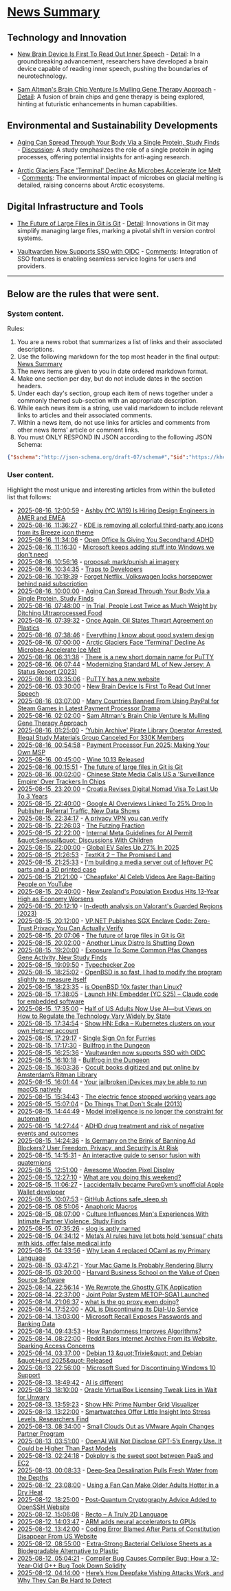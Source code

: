 # [News Summary](https://kherrick.github.io/news-summary/)

## Technology and Innovation

* [New Brain Device Is First To Read Out Inner Speech](https://science.slashdot.org/story/25/08/15/1950205/new-brain-device-is-first-to-read-out-inner-speech?utm_source=rss1.0mainlinkanon&utm_medium=feed) - [Detail](https://news.ycombinator.com/item?id=44919891): In a groundbreaking advancement, researchers have developed a brain device capable of reading inner speech, pushing the boundaries of neurotechnology.

* [Sam Altman's Brain Chip Venture Is Mulling Gene Therapy Approach](https://slashdot.org/story/25/08/15/2012223/sam-altmans-brain-chip-venture-is-mulling-gene-therapy-approach?utm_source=rss1.0mainlinkanon&utm_medium=feed) - [Detail](https://news.ycombinator.com/item?id=44922241): A fusion of brain chips and gene therapy is being explored, hinting at futuristic enhancements in human capabilities.

## Environmental and Sustainability Developments

* [Aging Can Spread Through Your Body Via a Single Protein, Study Finds](https://science.slashdot.org/story/25/08/15/2031257/aging-can-spread-through-your-body-via-a-single-protein-study-finds?utm_source=rss1.0mainlinkanon&utm_medium=feed) - [Discussion](https://news.ycombinator.com/item?id=44922342): A study emphasizes the role of a single protein in aging processes, offering potential insights for anti-aging research.

* [Arctic Glaciers Face 'Terminal' Decline As Microbes Accelerate Ice Melt](https://news.slashdot.org/story/25/08/15/2027248/arctic-glaciers-face-terminal-decline-as-microbes-accelerate-ice-melt?utm_source=rss1.0mainlinkanon&utm_medium=feed) - [Comments](https://lobste.rs/s/cpadta/proposal_mark_punish_ai_imagery): The environmental impact of microbes on glacial melting is detailed, raising concerns about Arctic ecosystems.

## Digital Infrastructure and Tools

* [The Future of Large Files in Git is Git](https://tylercipriani.com/blog/2025/08/15/git-lfs/) - [Detail](https://lobste.rs/s/vew3ph/future_large_files_git_is_git): Innovations in Git may simplify managing large files, marking a pivotal shift in version control systems.

* [Vaultwarden Now Supports SSO with OIDC](https://news.ycombinator.com/item?id=44911560) - [Comments](https://news.ycombinator.com/item?id=44911560): Integration of SSO features is enabling seamless service logins for users and providers.

---

## Below are the rules that were sent.

### System content.

Rules:

1. You are a news robot that summarizes a list of links and their associated descriptions.
2. Use the following markdown for the top most header in the final output: [News Summary](https://kherrick.github.io/news-summary/)
3. The news items are given to you in date ordered markdown format.
4. Make one section per day, but do not include dates in the section headers.
5. Under each day's section, group each item of news together under a commonly themed sub-section with an appropriate description.
6. While each news item is a string, use valid markdown to include relevant links to articles and their associated comments.
7. Within a news item, do not use links for articles and comments from other news items' article or comment links.
8. You must ONLY RESPOND IN JSON according to the following JSON Schema:

```json
{"$schema":"http://json-schema.org/draft-07/schema#","$id":"https://kherrick.github.io/news-summary/news-summary-schema.json","type":"object","properties":{"heading":{"type":"string"},"sections":{"type":"array","items":{"type":"object","properties":{"title":{"type":"string"},"newsItems":{"type":"array","items":{"type":"string"},"minItems":1}},"required":["title","newsItems"]},"minItems":1}},"required":["heading","sections"]}
```

### User content.

Highlight the most unique and interesting articles from within the bulleted list that follows:

* [2025-08-16, 12:00:59](https://news.ycombinator.com/item?id=44922484) - [Ashby (YC W19) Is Hiring Design Engineers in AMER and EMEA](https://www.ashbyhq.com/careers?utm_source=hn&amp;ashby_jid=579e9d03-0724-482b-a42a-8e5e80d73405)
* [2025-08-16, 11:36:27](https://news.ycombinator.com/item?id=44922342) - [KDE is removing all colorful third-party app icons from its Breeze icon theme](https://www.neowin.net/news/kde-is-removing-all-of-the-colorful-third-party-app-icons-from-its-breeze-icon-theme/)
* [2025-08-16, 11:34:06](https://news.ycombinator.com/item?id=44922324) - [Open Office Is Giving You Secondhand ADHD](https://floustate.com/blog/open-office-secondhand-adhd)
* [2025-08-16, 11:16:30](https://news.ycombinator.com/item?id=44922241) - [Microsoft keeps adding stuff into Windows we don&apos;t need](https://www.theregister.com/2025/08/16/microsoft_windows_features_help_productivity/)
* [2025-08-16, 10:56:16](https://lobste.rs/s/cpadta/proposal_mark_punish_ai_imagery) - [proposal: mark/punish ai imagery](https://lobste.rs/s/cpadta/proposal_mark_punish_ai_imagery)
* [2025-08-16, 10:34:35](https://news.ycombinator.com/item?id=44922020) - [Traps to Developers](https://qouteall.fun/qouteall-blog/2025/Traps%20to%20Developers)
* [2025-08-16, 10:19:39](https://news.ycombinator.com/item?id=44921945) - [Forget Netflix, Volkswagen locks horsepower behind paid subscription](https://www.autoexpress.co.uk/volkswagen/367566/forget-netflix-volkswagen-locks-horsepower-behind-paid-subscription)
* [2025-08-16, 10:00:00](https://science.slashdot.org/story/25/08/15/2031257/aging-can-spread-through-your-body-via-a-single-protein-study-finds?utm_source=rss1.0mainlinkanon&amp;utm_medium=feed) - [Aging Can Spread Through Your Body Via a Single Protein, Study Finds](https://science.slashdot.org/story/25/08/15/2031257/aging-can-spread-through-your-body-via-a-single-protein-study-finds?utm_source=rss1.0mainlinkanon&amp;utm_medium=feed)
* [2025-08-16, 07:48:00](https://soylentnews.org/article.pl?sid=25/08/15/1320204&amp;from=rss) - [In Trial, People Lost Twice as Much Weight by Ditching Ultraprocessed Food](https://soylentnews.org/article.pl?sid=25/08/15/1320204&amp;from=rss)
* [2025-08-16, 07:39:32](https://news.ycombinator.com/item?id=44921142) - [Once Again, Oil States Thwart Agreement on Plastics](https://e360.yale.edu/digest/global-plastics-treaty)
* [2025-08-16, 07:38:46](https://news.ycombinator.com/item?id=44921137) - [Everything I know about good system design](https://www.seangoedecke.com/good-system-design/)
* [2025-08-16, 07:00:00](https://news.slashdot.org/story/25/08/15/2027248/arctic-glaciers-face-terminal-decline-as-microbes-accelerate-ice-melt?utm_source=rss1.0mainlinkanon&amp;utm_medium=feed) - [Arctic Glaciers Face &apos;Terminal&apos; Decline As Microbes Accelerate Ice Melt](https://news.slashdot.org/story/25/08/15/2027248/arctic-glaciers-face-terminal-decline-as-microbes-accelerate-ice-melt?utm_source=rss1.0mainlinkanon&amp;utm_medium=feed)
* [2025-08-16, 06:31:38](https://lobste.rs/s/aftoce/there_is_new_short_domain_name_for_putty) - [There is a new short domain name for PuTTY](https://hachyderm.io/@simontatham/115025974777386803)
* [2025-08-16, 06:07:44](https://lobste.rs/s/yxijut/modernizing_standard_ml_new_jersey) - [Modernizing Standard ML of New Jersey: A Status Report (2023)](https://youtu.be/fJPN_NOJlmc)
* [2025-08-16, 03:35:06](https://news.ycombinator.com/item?id=44919891) - [PuTTY has a new website](https://putty.software/)
* [2025-08-16, 03:30:00](https://science.slashdot.org/story/25/08/15/1950205/new-brain-device-is-first-to-read-out-inner-speech?utm_source=rss1.0mainlinkanon&amp;utm_medium=feed) - [New Brain Device Is First To Read Out Inner Speech](https://science.slashdot.org/story/25/08/15/1950205/new-brain-device-is-first-to-read-out-inner-speech?utm_source=rss1.0mainlinkanon&amp;utm_medium=feed)
* [2025-08-16, 03:07:00](https://soylentnews.org/article.pl?sid=25/08/15/1316257&amp;from=rss) - [Many Countries Banned From Using PayPal for Steam Games in Latest Payment Processor Drama](https://soylentnews.org/article.pl?sid=25/08/15/1316257&amp;from=rss)
* [2025-08-16, 02:02:00](https://slashdot.org/story/25/08/15/2012223/sam-altmans-brain-chip-venture-is-mulling-gene-therapy-approach?utm_source=rss1.0mainlinkanon&amp;utm_medium=feed) - [Sam Altman&apos;s Brain Chip Venture Is Mulling Gene Therapy Approach](https://slashdot.org/story/25/08/15/2012223/sam-altmans-brain-chip-venture-is-mulling-gene-therapy-approach?utm_source=rss1.0mainlinkanon&amp;utm_medium=feed)
* [2025-08-16, 01:25:00](https://yro.slashdot.org/story/25/08/15/2019257/yubin-archive-pirate-library-operator-arrested-illegal-study-materials-group-canceled-for-330k-members?utm_source=rss1.0mainlinkanon&amp;utm_medium=feed) - [&apos;Yubin Archive&apos; Pirate Library Operator Arrested, Illegal Study Materials Group Canceled For 330K Members](https://yro.slashdot.org/story/25/08/15/2019257/yubin-archive-pirate-library-operator-arrested-illegal-study-materials-group-canceled-for-330k-members?utm_source=rss1.0mainlinkanon&amp;utm_medium=feed)
* [2025-08-16, 00:54:58](https://lobste.rs/s/dtwra0/payment_processor_fun_2025_making_your) - [Payment Processor Fun 2025: Making Your Own MSP](https://voidfox.com/blog/payment_processor_fun_2025_making_your_own_msp/)
* [2025-08-16, 00:45:00](https://tech.slashdot.org/story/25/08/15/204222/wine-1013-released?utm_source=rss1.0mainlinkanon&amp;utm_medium=feed) - [Wine 10.13 Released](https://tech.slashdot.org/story/25/08/15/204222/wine-1013-released?utm_source=rss1.0mainlinkanon&amp;utm_medium=feed)
* [2025-08-16, 00:15:51](https://lobste.rs/s/vew3ph/future_large_files_git_is_git) - [The future of large files in Git is Git](https://tylercipriani.com/blog/2025/08/15/git-lfs/)
* [2025-08-16, 00:02:00](https://hardware.slashdot.org/story/25/08/15/1955249/chinese-state-media-calls-us-a-surveillance-empire-over-trackers-in-chips?utm_source=rss1.0mainlinkanon&amp;utm_medium=feed) - [Chinese State Media Calls US a &apos;Surveillance Empire&apos; Over Trackers In Chips](https://hardware.slashdot.org/story/25/08/15/1955249/chinese-state-media-calls-us-a-surveillance-empire-over-trackers-in-chips?utm_source=rss1.0mainlinkanon&amp;utm_medium=feed)
* [2025-08-15, 23:20:00](https://news.slashdot.org/story/25/08/15/1938241/croatia-revises-digital-nomad-visa-to-last-up-to-3-years?utm_source=rss1.0mainlinkanon&amp;utm_medium=feed) - [Croatia Revises Digital Nomad Visa To Last Up To 3 Years](https://news.slashdot.org/story/25/08/15/1938241/croatia-revises-digital-nomad-visa-to-last-up-to-3-years?utm_source=rss1.0mainlinkanon&amp;utm_medium=feed)
* [2025-08-15, 22:40:00](https://tech.slashdot.org/story/25/08/15/1928209/google-ai-overviews-linked-to-25-drop-in-publisher-referral-traffic-new-data-shows?utm_source=rss1.0mainlinkanon&amp;utm_medium=feed) - [Google AI Overviews Linked To 25% Drop In Publisher Referral Traffic, New Data Shows](https://tech.slashdot.org/story/25/08/15/1928209/google-ai-overviews-linked-to-25-drop-in-publisher-referral-traffic-new-data-shows?utm_source=rss1.0mainlinkanon&amp;utm_medium=feed)
* [2025-08-15, 22:34:17](https://news.ycombinator.com/item?id=44918060) - [A privacy VPN you can verify](https://vp.net/l/en-US/blog/Don%27t-Trust-Verify)
* [2025-08-15, 22:26:03](https://lobste.rs/s/racbf7/futzing_fraction) - [The Futzing Fraction](https://blog.glyph.im/2025/08/futzing-fraction.html)
* [2025-08-15, 22:22:00](https://soylentnews.org/article.pl?sid=25/08/15/0813246&amp;from=rss) - [Internal Meta Guidelines for AI Permit \&quot;Sensual\&quot; Discussions With Children](https://soylentnews.org/article.pl?sid=25/08/15/0813246&amp;from=rss)
* [2025-08-15, 22:00:00](https://tech.slashdot.org/story/25/08/15/1918250/global-ev-sales-up-27-in-2025?utm_source=rss1.0mainlinkanon&amp;utm_medium=feed) - [Global EV Sales Up 27% In 2025](https://tech.slashdot.org/story/25/08/15/1918250/global-ev-sales-up-27-in-2025?utm_source=rss1.0mainlinkanon&amp;utm_medium=feed)
* [2025-08-15, 21:26:53](https://news.ycombinator.com/item?id=44917450) - [TextKit 2 – The Promised Land](https://blog.krzyzanowskim.com/2025/08/14/textkit-2-the-promised-land/)
* [2025-08-15, 21:25:33](https://lobste.rs/s/t1bjbx/i_m_building_media_server_out_leftover_pc) - [I&apos;m building a media server out of leftover PC parts and a 3D printed case](https://www.tomshardware.com/news/live/3d-printed-media-server)
* [2025-08-15, 21:21:00](https://news.slashdot.org/story/25/08/15/154241/cheapfake-ai-celeb-videos-are-rage-baiting-people-on-youtube?utm_source=rss1.0mainlinkanon&amp;utm_medium=feed) - [&apos;Cheapfake&apos; AI Celeb Videos Are Rage-Baiting People on YouTube](https://news.slashdot.org/story/25/08/15/154241/cheapfake-ai-celeb-videos-are-rage-baiting-people-on-youtube?utm_source=rss1.0mainlinkanon&amp;utm_medium=feed)
* [2025-08-15, 20:40:00](https://news.slashdot.org/story/25/08/15/109215/new-zealands-population-exodus-hits-13-year-high-as-economy-worsens?utm_source=rss1.0mainlinkanon&amp;utm_medium=feed) - [New Zealand&apos;s Population Exodus Hits 13-Year High as Economy Worsens](https://news.slashdot.org/story/25/08/15/109215/new-zealands-population-exodus-hits-13-year-high-as-economy-worsens?utm_source=rss1.0mainlinkanon&amp;utm_medium=feed)
* [2025-08-15, 20:12:10](https://lobste.rs/s/vhmplt/depth_analysis_on_valorant_s_guarded) - [In-depth analysis on Valorant&apos;s Guarded Regions (2023)](https://reversing.info/posts/guardedregions/)
* [2025-08-15, 20:12:00](https://news.slashdot.org/story/25/08/15/2015213/vpnet-publishes-sgx-enclave-code-zero-trust-privacy-you-can-actually-verify?utm_source=rss1.0mainlinkanon&amp;utm_medium=feed) - [VP.NET Publishes SGX Enclave Code: Zero-Trust Privacy You Can Actually Verify](https://news.slashdot.org/story/25/08/15/2015213/vpnet-publishes-sgx-enclave-code-zero-trust-privacy-you-can-actually-verify?utm_source=rss1.0mainlinkanon&amp;utm_medium=feed)
* [2025-08-15, 20:07:06](https://news.ycombinator.com/item?id=44916783) - [The future of large files in Git is Git](https://tylercipriani.com/blog/2025/08/15/git-lfs/)
* [2025-08-15, 20:02:00](https://linux.slashdot.org/story/25/08/15/1536230/another-linux-distro-is-shutting-down?utm_source=rss1.0mainlinkanon&amp;utm_medium=feed) - [Another Linux Distro Is Shutting Down](https://linux.slashdot.org/story/25/08/15/1536230/another-linux-distro-is-shutting-down?utm_source=rss1.0mainlinkanon&amp;utm_medium=feed)
* [2025-08-15, 19:20:00](https://science.slashdot.org/story/25/08/15/1533203/exposure-to-some-common-pfas-changes-gene-activity-new-study-finds?utm_source=rss1.0mainlinkanon&amp;utm_medium=feed) - [Exposure To Some Common Pfas Changes Gene Activity, New Study Finds](https://science.slashdot.org/story/25/08/15/1533203/exposure-to-some-common-pfas-changes-gene-activity-new-study-finds?utm_source=rss1.0mainlinkanon&amp;utm_medium=feed)
* [2025-08-15, 19:09:50](https://lobste.rs/s/qdy0yt/typechecker_zoo) - [Typechecker Zoo](https://sdiehl.github.io/typechecker-zoo/)
* [2025-08-15, 18:25:02](https://news.ycombinator.com/item?id=44915824) - [OpenBSD is so fast, I had to modify the program slightly to measure itself](https://flak.tedunangst.com/post/is-OpenBSD-10x-faster-than-Linux)
* [2025-08-15, 18:23:35](https://lobste.rs/s/q4t1wi/is_openbsd_10x_faster_than_linux) - [is OpenBSD 10x faster than Linux?](https://flak.tedunangst.com/post/is-OpenBSD-10x-faster-than-Linux)
* [2025-08-15, 17:38:05](https://news.ycombinator.com/item?id=44915206) - [Launch HN: Embedder (YC S25) – Claude code for embedded software](https://news.ycombinator.com/item?id=44915206)
* [2025-08-15, 17:35:00](https://soylentnews.org/article.pl?sid=25/08/13/1633213&amp;from=rss) - [Half of US Adults Now Use AI—but Views on How to Regulate the Technology Vary Widely by State](https://soylentnews.org/article.pl?sid=25/08/13/1633213&amp;from=rss)
* [2025-08-15, 17:34:54](https://news.ycombinator.com/item?id=44915164) - [Show HN: Edka – Kubernetes clusters on your own Hetzner account](https://edka.io)
* [2025-08-15, 17:29:17](https://lobste.rs/s/mkbepn/single_sign_on_for_furries) - [Single Sign On for Furries](https://cendyne.dev/posts/2025-08-15-single-sign-on-for-furries.html)
* [2025-08-15, 17:17:30](https://lobste.rs/s/nx2rcy/bullfrog_dungeon) - [Bullfrog in the Dungeon](https://www.filfre.net/2025/08/bullfrog-in-the-dungeon/)
* [2025-08-15, 16:25:36](https://lobste.rs/s/8pofbl/vaultwarden_now_supports_sso_with_oidc) - [Vaultwarden now supports SSO with OIDC](https://news.ycombinator.com/item?id=44911560)
* [2025-08-15, 16:10:18](https://news.ycombinator.com/item?id=44914149) - [Bullfrog in the Dungeon](https://www.filfre.net/2025/08/bullfrog-in-the-dungeon/)
* [2025-08-15, 16:03:36](https://news.ycombinator.com/item?id=44914061) - [Occult books digitized and put online by Amsterdam’s Ritman Library](https://www.openculture.com/2025/08/2178-occult-books-now-digitized-put-online.html)
* [2025-08-15, 16:01:44](https://lobste.rs/s/cvfvvp/your_jailbroken_idevices_may_be_able_run) - [Your jailbroken iDevices may be able to run macOS natively](https://www.reddit.com/r/jailbreak/comments/1mn7mk1/your_jailbroken_idevices_may_be_able_to_run_macos/)
* [2025-08-15, 15:34:43](https://news.ycombinator.com/item?id=44913663) - [The electric fence stopped working years ago](https://soonly.com/electric-fences/)
* [2025-08-15, 15:07:04](https://news.ycombinator.com/item?id=44913359) - [Do Things That Don&apos;t Scale (2013)](https://paulgraham.com/ds.html)
* [2025-08-15, 14:44:49](https://news.ycombinator.com/item?id=44913081) - [Model intelligence is no longer the constraint for automation](https://latentintent.substack.com/p/model-intelligence-is-no-longer-the)
* [2025-08-15, 14:27:44](https://news.ycombinator.com/item?id=44912861) - [ADHD drug treatment and risk of negative events and outcomes](https://www.bmj.com/content/390/bmj-2024-083658)
* [2025-08-15, 14:24:36](https://lobste.rs/s/grlpzi/is_germany_on_brink_banning_ad_blockers) - [Is Germany on the Brink of Banning Ad Blockers? User Freedom, Privacy, and Security Is At Risk](https://blog.mozilla.org/netpolicy/2025/08/14/is-germany-on-the-brink-of-banning-ad-blockers-user-freedom-privacy-and-security-is-at-risk/)
* [2025-08-15, 14:15:31](https://lobste.rs/s/mj875x/interactive_guide_sensor_fusion_with) - [An interactive guide to sensor fusion with quaternions](https://quaternion.cafe/)
* [2025-08-15, 12:51:00](https://soylentnews.org/article.pl?sid=25/08/13/1629233&amp;from=rss) - [Awesome Wooden Pixel Display](https://soylentnews.org/article.pl?sid=25/08/13/1629233&amp;from=rss)
* [2025-08-15, 12:27:10](https://lobste.rs/s/95ukhs/what_are_you_doing_this_weekend) - [What are you doing this weekend?](https://lobste.rs/s/95ukhs/what_are_you_doing_this_weekend)
* [2025-08-15, 11:06:27](https://news.ycombinator.com/item?id=44910865) - [I accidentally became PureGym’s unofficial Apple Wallet developer](https://drobinin.com/posts/how-i-accidentally-became-puregyms-unofficial-apple-wallet-developer/)
* [2025-08-15, 10:07:53](https://lobste.rs/s/l4rowa/github_actions_safe_sleep_sh) - [GitHub Actions safe_sleep.sh](https://github.com/actions/runner/blob/v2.328.0/src/Misc/layoutroot/safe_sleep.sh)
* [2025-08-15, 08:51:06](https://lobste.rs/s/yk6f9n/anaphoric_macros) - [Anaphoric Macros](https://letoverlambda.com/index.cl/guest/chap6.html)
* [2025-08-15, 08:07:00](https://soylentnews.org/article.pl?sid=25/08/13/1625217&amp;from=rss) - [Culture Influences Men&apos;s Experiences With Intimate Partner Violence, Study Finds](https://soylentnews.org/article.pl?sid=25/08/13/1625217&amp;from=rss)
* [2025-08-15, 07:35:26](https://lobste.rs/s/p7eaca/slog_is_aptly_named) - [slog is aptly named](https://flak.tedunangst.com/post/slog-is-aptly-named)
* [2025-08-15, 04:34:12](https://lobste.rs/s/dguris/meta_s_ai_rules_have_let_bots_hold_sensual) - [Meta’s AI rules have let bots hold ‘sensual’ chats with kids, offer false medical info](https://www.reuters.com/investigates/special-report/meta-ai-chatbot-guidelines/)
* [2025-08-15, 04:33:56](https://lobste.rs/s/nu7cjz/why_lean_4_replaced_ocaml_as_my_primary) - [Why Lean 4 replaced OCaml as my Primary Language](https://kirancodes.me/posts/log-ocaml-to-lean.html)
* [2025-08-15, 03:47:21](https://lobste.rs/s/wcevj6/your_mac_game_is_probably_rendering) - [Your Mac Game Is Probably Rendering Blurry](https://www.colincornaby.me/2025/08/your-mac-game-is-probably-rendering-blurry/)
* [2025-08-15, 03:20:00](https://soylentnews.org/article.pl?sid=25/08/13/1621256&amp;from=rss) - [Harvard Business School on the Value of Open Source Software](https://soylentnews.org/article.pl?sid=25/08/13/1621256&amp;from=rss)
* [2025-08-14, 22:56:14](https://lobste.rs/s/8hsb3l/we_rewrote_ghostty_gtk_application) - [We Rewrote the Ghostty GTK Application](https://mitchellh.com/writing/ghostty-gtk-rewrite)
* [2025-08-14, 22:37:00](https://soylentnews.org/article.pl?sid=25/08/13/1347256&amp;from=rss) - [Joint Polar System METOP-SGA1 Launched](https://soylentnews.org/article.pl?sid=25/08/13/1347256&amp;from=rss)
* [2025-08-14, 21:06:37](https://lobste.rs/s/ms94ja/what_is_go_proxy_even_doing) - [what is the go proxy even doing?](https://flak.tedunangst.com/post/what-is-the-go-proxy-even-doing)
* [2025-08-14, 17:52:00](https://soylentnews.org/article.pl?sid=25/08/13/1344242&amp;from=rss) - [AOL is Discontinuing its Dial-Up Service](https://soylentnews.org/article.pl?sid=25/08/13/1344242&amp;from=rss)
* [2025-08-14, 13:03:00](https://soylentnews.org/article.pl?sid=25/08/13/1139229&amp;from=rss) - [Microsoft Recall Exposes Passwords and Banking Data](https://soylentnews.org/article.pl?sid=25/08/13/1139229&amp;from=rss)
* [2025-08-14, 09:43:53](https://news.ycombinator.com/item?id=44898560) - [How Randomness Improves Algorithms?](https://www.quantamagazine.org/how-randomness-improves-algorithms-20230403/)
* [2025-08-14, 08:22:00](https://soylentnews.org/article.pl?sid=25/08/13/1127246&amp;from=rss) - [Reddit Bars Internet Archive From its Website, Sparking Access Concerns](https://soylentnews.org/article.pl?sid=25/08/13/1127246&amp;from=rss)
* [2025-08-14, 03:37:00](https://soylentnews.org/article.pl?sid=25/08/12/180244&amp;from=rss) - [Debian 13 \&quot;Trixie\&quot; and Debian \&quot;Hurd 2025\&quot; Released](https://soylentnews.org/article.pl?sid=25/08/12/180244&amp;from=rss)
* [2025-08-13, 22:56:00](https://soylentnews.org/article.pl?sid=25/08/12/1737238&amp;from=rss) - [Microsoft Sued for Discontinuing Windows 10 Support](https://soylentnews.org/article.pl?sid=25/08/12/1737238&amp;from=rss)
* [2025-08-13, 18:49:42](https://news.ycombinator.com/item?id=44892283) - [AI is different](https://www.antirez.com/news/155)
* [2025-08-13, 18:10:00](https://soylentnews.org/article.pl?sid=25/08/12/1155214&amp;from=rss) - [Oracle VirtualBox Licensing Tweak Lies in Wait for Unwary](https://soylentnews.org/article.pl?sid=25/08/12/1155214&amp;from=rss)
* [2025-08-13, 13:59:23](https://news.ycombinator.com/item?id=44888548) - [Show HN: Prime Number Grid Visualizer](https://enda.sh/primegrid/)
* [2025-08-13, 13:22:00](https://soylentnews.org/article.pl?sid=25/08/12/1147242&amp;from=rss) - [Smartwatches Offer Little Insight Into Stress Levels, Researchers Find](https://soylentnews.org/article.pl?sid=25/08/12/1147242&amp;from=rss)
* [2025-08-13, 08:34:00](https://soylentnews.org/article.pl?sid=25/08/12/1137226&amp;from=rss) - [Small Clouds Out as VMware Again Changes Partner Program](https://soylentnews.org/article.pl?sid=25/08/12/1137226&amp;from=rss)
* [2025-08-13, 03:51:00](https://soylentnews.org/article.pl?sid=25/08/12/0427247&amp;from=rss) - [OpenAI Will Not Disclose GPT-5’s Energy Use. It Could be Higher Than Past Models](https://soylentnews.org/article.pl?sid=25/08/12/0427247&amp;from=rss)
* [2025-08-13, 02:24:18](https://news.ycombinator.com/item?id=44884077) - [Dokploy is the sweet spot between PaaS and EC2](https://nikodunk.com/2025-06-10-diy-serverless-(coreos-+-dokploy))
* [2025-08-13, 00:08:33](https://news.ycombinator.com/item?id=44883256) - [Deep-Sea Desalination Pulls Fresh Water from the Depths](https://www.scientificamerican.com/article/deep-sea-desalination-pulls-drinking-water-from-the-depths/)
* [2025-08-12, 23:08:00](https://soylentnews.org/article.pl?sid=25/08/12/0419218&amp;from=rss) - [Using a Fan Can Make Older Adults Hotter in a Dry Heat](https://soylentnews.org/article.pl?sid=25/08/12/0419218&amp;from=rss)
* [2025-08-12, 18:25:00](https://soylentnews.org/article.pl?sid=25/08/11/2227259&amp;from=rss) - [Post-Quantum Cryptography Advice Added to OpenSSH Website](https://soylentnews.org/article.pl?sid=25/08/11/2227259&amp;from=rss)
* [2025-08-12, 15:06:08](https://news.ycombinator.com/item?id=44877201) - [Recto – A Truly 2D Language](https://masatohagiwara.net/recto.html)
* [2025-08-12, 14:03:47](https://news.ycombinator.com/item?id=44876346) - [ARM adds neural accelerators to GPUs](https://newsroom.arm.com/news/arm-announces-arm-neural-technology)
* [2025-08-12, 13:42:00](https://soylentnews.org/article.pl?sid=25/08/10/233218&amp;from=rss) - [Coding Error Blamed After Parts of Constitution Disappear From US Website](https://soylentnews.org/article.pl?sid=25/08/10/233218&amp;from=rss)
* [2025-08-12, 08:55:00](https://soylentnews.org/article.pl?sid=25/08/10/2217254&amp;from=rss) - [Extra-Strong Bacterial Cellulose Sheets as a Biodegradable Alternative to Plastic](https://soylentnews.org/article.pl?sid=25/08/10/2217254&amp;from=rss)
* [2025-08-12, 05:04:21](https://news.ycombinator.com/item?id=44872584) - [Compiler Bug Causes Compiler Bug: How a 12-Year-Old G++ Bug Took Down Solidity](https://osec.io/blog/2025-08-11-compiler-bug-causes-compiler-bug/)
* [2025-08-12, 04:14:00](https://soylentnews.org/article.pl?sid=25/08/10/1521232&amp;from=rss) - [Here’s How Deepfake Vishing Attacks Work, and Why They Can Be Hard to Detect](https://soylentnews.org/article.pl?sid=25/08/10/1521232&amp;from=rss)
